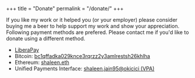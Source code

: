 +++
title = "Donate"
permalink = "/donate/"
+++

If you like my work or it helped you (or your employer)
please consider buying me a beer to help support my work and
show your appreciation.
Following payment methods are prefered. Please contact me
if you'd like to donate using a different method.

- [LiberaPay][2]
- Bitcoin: [bc1qffadka029knce3rqrzz2y3amlrestsh26khlha][1]
- Ethereum: [shaleen.eth](https://etherscan.io/address/0x49fe1f832ea70c207b6e555e160dc2df51c00107)
- Unified Payments Interface: [shaleen.jain95@okicici (VPA)][3]


[1]: bitcoin:bc1qffadka029knce3rqrzz2y3amlrestsh26khlha
[2]: https://liberapay.com/shalzz/donate
[3]: upi://pay?pa=shaleen.jain95%40okicici&pn=Shaleen%20jain&am=500
[4]: https://www.patreon.com/shalzz
[5]: https://www.paypal.me/shalzz
